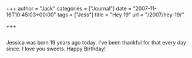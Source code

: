 +++
author = "Jack"
categories = ["Journal"]
date = "2007-11-16T10:45:03+00:00"
tags = ["Jess"]
title = "Hey 19"
url = "/2007/hey-19/"

+++

<div class="flickr-frame">
  <p>
    <a href="http://www.flickr.com/photos/jbaty/2038034012/" title="photo sharing"><img src="https://farm3.static.flickr.com/2250/2038034012_7ec038f1ec.jpg" class="flickr-photo" alt="" /></a>
  </p>
</div>

<p class="flickr-yourcomment">
  Jessica was born 19 years ago today. I've been thankful for that every day since. I love you sweets. Happy Birthday!<br />
</p>